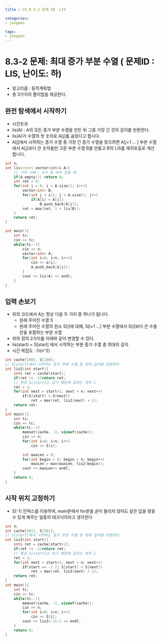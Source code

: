 ```yaml
---
title : Ch.8.3-2 문제 ID  LIS

categories:
- jongman

tags:
- jongman
---
```


# 8.3-2 문제: 최대 증가 부분 수열 ( 문제ID : LIS, 난이도: 하)
[algo]: <https://algospot.com/judge/problem/read/TRIANGLEPATH>
- 알고리즘 : 동적계획법
- 총 3가지의 풀이법을 제공한다.


## 완전 탐색에서 시작하기
- 시간초과
- lis(A) : A의 모든 증가 부분 수열을 만든 뒤 그중 가장 긴 것의 길이를 반환한다.
- lis(A)가 수열의 첫 숫자로 A[j]를 골랐다고 합시다.
- A[j]에서 시작하는 증가 수열 중 가장 긴 증가 수열을 찾으려면 A[j+1 ... ] 부분 수열에서 A[j]보다 큰
  숫자들만 고른 부분 수열 B를 만들고 B의 LIS를 재귀호출로 계산합니다.

```cpp
int n;
int lis(const vector<int>& A){
    // 기저 사례 : A가 텅 비어 있을 때
    if(A.empty()) return 0;
    int ret = 0;
    for(int i = 0; i < A.size(); i++){
        vector<int> B;
        for(int j = i+1; j < A.size(); j++)
            if(A[i] < A[j])
                B.push_back(A[j]);
        ret = max(ret, 1 + lis(B));
    }
    return ret;
}

int main(){
    int tc;
    cin >> tc;
    while(tc--){
        cin >> n;
        vector<int> A;
        for(int i=0; i<n; i++){
            cin >> a[i];
            A.push_back(a[i]);
        }
        cout << lis(A) << endl;
    }
}
```

## 입력 손보기

- 위의 코드에서 A는 항상 다음 두 가지 중 하나가 됩니다.
  -  원래 주어진 수열 S
  -  원래 주어진 수열의 원소 S[i]에 대해, S[i+1 ...] 부분 수열에서 S[i]보다 큰 수들만을 포함하는 부분 수열
- 위의 정의 2가지를 아래와 같이 변경할 수 있다.
- lis(start) = S[start] 에서 시작하는 부분 증가 수열 중 최대의 길이
- 시간 복잡도 : O(n^2)

```cpp
int cache[100], S[100];
// S[start]에서 시작하는 증가 부분 수열 중 최대 길이를 반환한다.
int lis2(int start){
    int& ret = cache[start];
    if(ret != -1)return ret;
    // 항상 S[start]는 있기 때문에 길이는 최하 1
    ret = 1;
    for(int next = start+1; next < n; next++)
        if(S[start] < S[next])
            ret = max(ret, lis2(next) + 1);
    return ret;
}
int main(){
    int tc;
    cin >> tc;
    while(tc--){
        memset(cache, -1, sizeof(cache));
        cin >> n;
        for(int i=0; i<n; i++)
            cin >> S[i];
        
        int maxLen = 0;
        for(int begin = 0; begin < n; begin++)
            maxLen = max(maxLen, lis2(begin));
        cout << maxLen<< endl;
    }
    return 0;
}
```

## 시작 위치 고정하기
- S[-1] 인덱스를 이용하여, main문에서 for문을 굳이 돌리지 않아도 같은 답을 찾을 수 있게 해주는
  일종의 테크닉이라고 생각한다

```cpp
int n;
int cache[501], S[501];
// S[start]에서 시작하는 증가 부분 수열 중 최대 길이를 반환한다.
int lis3(int start){
    int& ret = cache[start+1];
    if(ret != -1)return ret;
    // 항상 S[start]는 있기 때문에 길이는 최하 1
    ret = 1;
    for(int next = start+1; next < n; next++)
        if(start == -1 || S[start] < S[next])
            ret = max(ret, lis3(next) + 1);
    return ret;
}
int main(){
    int tc;
    cin >> tc;
    while(tc--){
        memset(cache, -1, sizeof(cache));
        cin >> n;
        for(int i=0; i<n; i++)
            cin >> S[i];
        cout << lis3(-1)-1 << endl;
    }
    return 0;
}
```
